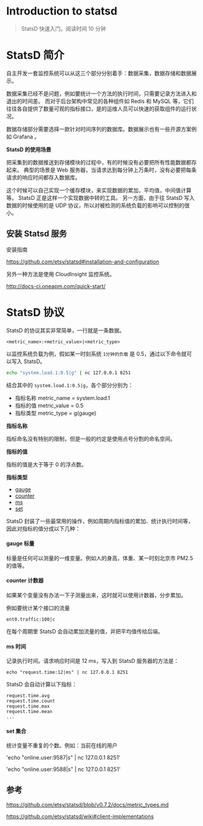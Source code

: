 # Introduction to statsd
> StatsD 快速入门。阅读时间 10 分钟

# StatsD 简介

自主开发一套监控系统可以从这三个部分分别着手：数据采集，数据存储和数据展示。

数据采集已经不是问题，例如要统计一个方法的执行时间，只需要记录方法进入和退出的时间差。
而对于后台架构中常见的各种组件如 Redis 和 MySQL 等，它们往往各自提供了数量可观的指标接口，是的运维人员可以快速的获取组件的运行状况。

数据存储部分需要选择一款针对时间序列的数据库。数据展示也有一些开源方案例如 Grafana 。

**StatsD 的使用场景**

把采集到的数据推送到存储模块的过程中，有的时候没有必要把所有性能数据都存起来。
典型的场景是 Web 服务器，当请求达到每分钟上万条时，没有必要把每条请求的响应时间都存入数据库。

这个时候可以自己实现一个缓存模块，来实现数据的累加，平均值，中间值计算等。
StatsD 正是这样一个实现数据中转的工具。
另一方面，由于往 StatsD 写入数据的时候使用的是 UDP 协议，所以对被检测的系统负载的影响可以控制的很小。

## 安装 Statsd 服务

安装指南

https://github.com/etsy/statsd#installation-and-configuration

另外一种方法是使用 CloudInsight 监控系统。

http://docs-ci.oneapm.com/quick-start/

# StatsD 协议

StatsD 的协议其实非常简单，一行就是一条数据。

```
<metric_name>:<metric_value>|<metric_type>
```

以监控系统负载为例，假如某一时刻系统 `1分钟的负载` 是 0.5，通过以下命令就可以写入 StatsD。

```sh
echo "system.load.1:0.5|g" | nc 127.0.0.1 8251
```

结合其中的 `system.load.1:0.5|g`，各个部分分别为：

- 指标名称 metric_name  = system.load.1
- 指标的值 metric_value = 0.5
- 指标类型 metric_type  = g(gauge)

**指标名称**

指标命名没有特别的限制，但是一般的约定是使用点号分割的命名空间。

**指标的值**

指标的值是大于等于 0 的浮点数。

**指标类型**

- [gauge](gauge-标量)
- [counter](#counter-计数器)
- [ms](#ms-时间)
- [set](#set-集合)

StatsD 封装了一些最常用的操作，例如周期内指标值的累加、统计执行时间等，因此对指标的值分成以下几种：

#### gauge 标量

标量是任何可以测量的一维变量。例如人的身高，体重、某一时刻北京市 PM2.5 的值等。

#### counter 计数器

如果某个变量没有办法一下子测量出来，这时就可以使用计数器，分步累加。

例如要统计某个接口的流量

```
ent0.traffic:100|c
```

在每个周期里 StatsD 会自动累加流量的值，并把平均值传给后端。

#### ms 时间

记录执行时间。请求响应时间是 12 ms，写入到 StatsD 服务器的方法是：

```
echo "request.time:12|ms" | nc 127.0.0.1 8251
```

StatsD 会自动计算以下指标：

```
request.time.avg
request.time.count
request.time.max
request.time.mean
...
```

#### set 集合

统计变量不重复的个数。例如：当前在线的用户

'echo "online.user:9587|s" | nc 127.0.0.1 8251'

'echo "online.user:9588|s" | nc 127.0.0.1 8251'


## 参考

https://github.com/etsy/statsd/blob/v0.7.2/docs/metric_types.md

https://github.com/etsy/statsd/wiki#client-implementations

